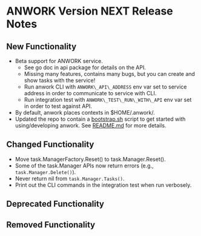 # ANWORK Version NEXT Release Notes

## New Functionality
- Beta support for ANWORK service.
  - See go doc in api package for details on the API.
  - Missing many features, contains many bugs, but you can create and show tasks with the service!
  - Run anwork CLI with `ANWORK\_API\_ADDRESS` env var set to service address in order to communicate to service with CLI.
  - Run integration test with `ANWORK\_TEST\_RUN\_WITH\_API` env var set in order to test against API.
- By default, anwork places contexts in $HOME/.anwork/.
- Updated the repo to contain a [bootstrap.sh](../ci/bootstrap.sh) script to get started with using/developing anwork. See [README.md](../README.md) for more details.

## Changed Functionality
- Move task.ManagerFactory.Reset() to task.Manager.Reset().
- Some of the task.Manager APIs now return errors (e.g., `task.Manager.Delete()`).
- Never return nil from `task.Manager.Tasks()`.
- Print out the CLI commands in the integration test when run verbosely.

## Deprecated Functionality

## Removed Functionality
